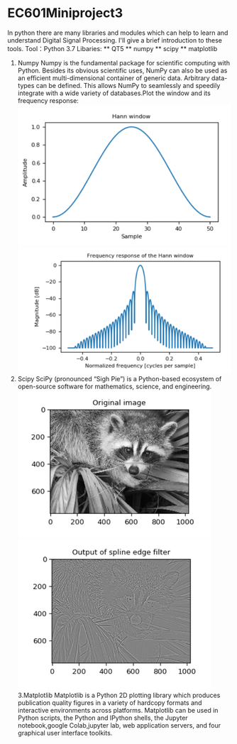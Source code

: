 # EC601Miniproject3
In python there are many libraries and modules which can help to learn and understand Digital Signal Processing. I'll give a brief introduction to these tools.
Tool：Python 3.7
Libaries: 
** QT5
** numpy
** scipy
** matplotlib
1. Numpy
Numpy is the fundamental package for scientific computing with Python. Besides its obvious scientific uses, NumPy can also be used as an efficient multi-dimensional container of generic data. Arbitrary data-types can be defined. This allows NumPy to seamlessly and speedily integrate with a wide variety of databases.Plot the window and its frequency response:
![](https://github.com/ZhaoPeixi627/EC601Miniproject3/blob/master/Miniproject3/numpy_1.png)
![](https://github.com/ZhaoPeixi627/EC601Miniproject3/blob/master/Miniproject3/numpy_2.png)
2. Scipy
SciPy (pronounced “Sigh Pie”) is a Python-based ecosystem of open-source software for mathematics, science, and engineering.
![](https://github.com/ZhaoPeixi627/EC601Miniproject3/blob/master/Miniproject3/scipy_1.png)
![](https://github.com/ZhaoPeixi627/EC601Miniproject3/blob/master/Miniproject3/scipy_2.png)
3.Matplotlib
Matplotlib is a Python 2D plotting library which produces publication quality figures in a variety of hardcopy formats and interactive environments across platforms. Matplotlib can be used in Python scripts, the Python and IPython shells, the Jupyter notebook,google Colab,jupyter lab, web application servers, and four graphical user interface toolkits.



